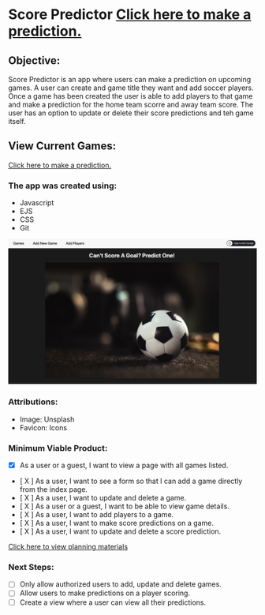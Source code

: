 # Score Predictor  <a href= https://score-predictor.fly.dev/ >Click here to make a prediction.</a>


## Objective:
Score Predictor is an app where users can make a prediction on upcoming games. A user can create and game title they want and add soccer players. Once a game has been created the user is able to add players to that game and make a prediction for the home team scorre and away team score. The user has an option to update or delete their score predictions and teh game itself.

## View Current Games:
<a href= https://score-predictor.fly.dev/ >Click here to make a prediction.</a>

### The app was created using:
- Javascript 
- EJS
- CSS
- Git

<img src="./images/display.png" >

### Attributions:
* Image: Unsplash
* Favicon: Icons

### Minimum Viable Product: 
- [X] As a user or a guest, I want to view a page with all games listed.
- [ X ] As a user, I want to see a form so that I can add a game directly from the index page.
- [ X ] As a user, I want to update and delete a game.
- [ X ] As a user or a guest, I want to be able to view game details.
- [ X ] As a user, I want to add players to a game.
- [ X ] As a user, I want to make score predictions on a game.
- [ X ] As a user, I want to update and delete a score prediction.

<a href= https://trello.com/b/p1KpuYE8/game-predictor >Click here to view planning materials</a>

### Next Steps: 
- [ ] Only allow authorized users to add, update and delete games. 
- [ ] Allow users to make predictions on a player scoring.
- [ ] Create a view where a user can view all their predictions.